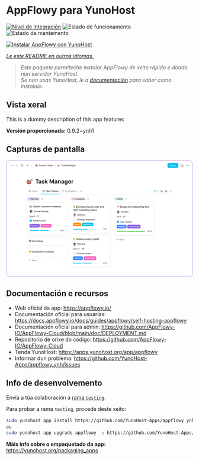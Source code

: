 <!--
NOTA: Este README foi creado automáticamente por <https://github.com/YunoHost/apps/tree/master/tools/readme_generator>
NON debe editarse manualmente.
-->

# AppFlowy para YunoHost

[![Nivel de integración](https://apps.yunohost.org/badge/integration/appflowy)](https://ci-apps.yunohost.org/ci/apps/appflowy/)
![Estado de funcionamento](https://apps.yunohost.org/badge/state/appflowy)
![Estado de mantemento](https://apps.yunohost.org/badge/maintained/appflowy)

[![Instalar AppFlowy con YunoHost](https://install-app.yunohost.org/install-with-yunohost.svg)](https://install-app.yunohost.org/?app=appflowy)

*[Le este README en outros idiomas.](./ALL_README.md)*

> *Este paquete permíteche instalar AppFlowy de xeito rápido e doado nun servidor YunoHost.*  
> *Se non usas YunoHost, le a [documentación](https://yunohost.org/install) para saber como instalalo.*

## Vista xeral

This is a dummy description of this app features


**Versión proporcionada:** 0.9.2~ynh1

## Capturas de pantalla

![Captura de pantalla de AppFlowy](./doc/screenshots/task_manager.png)

## Documentación e recursos

- Web oficial da app: <https://appflowy.io/>
- Documentación oficial para usuarias: <https://docs.appflowy.io/docs/guides/appflowy/self-hosting-appflowy>
- Documentación oficial para admin: <https://github.com/AppFlowy-IO/AppFlowy-Cloud/blob/main/doc/DEPLOYMENT.md>
- Repositorio de orixe do código: <https://github.com/AppFlowy-IO/AppFlowy-Cloud>
- Tenda YunoHost: <https://apps.yunohost.org/app/appflowy>
- Informar dun problema: <https://github.com/YunoHost-Apps/appflowy_ynh/issues>

## Info de desenvolvemento

Envía a túa colaboración á [rama `testing`](https://github.com/YunoHost-Apps/appflowy_ynh/tree/testing).

Para probar a rama `testing`, procede deste xeito:

```bash
sudo yunohost app install https://github.com/YunoHost-Apps/appflowy_ynh/tree/testing --debug
ou
sudo yunohost app upgrade appflowy -u https://github.com/YunoHost-Apps/appflowy_ynh/tree/testing --debug
```

**Máis info sobre o empaquetado da app:** <https://yunohost.org/packaging_apps>
